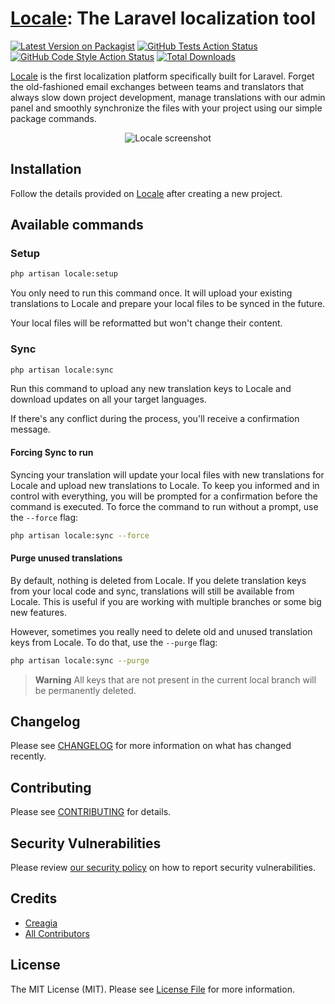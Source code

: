 # [Locale](https://uselocale.com): The Laravel localization tool

[![Latest Version on Packagist](https://img.shields.io/packagist/v/uselocale/locale-laravel.svg?style=flat-square)](https://packagist.org/packages/uselocale/locale-laravel)
[![GitHub Tests Action Status](https://img.shields.io/github/workflow/status/uselocale/locale-laravel/run-tests?label=tests)](https://github.com/uselocale/locale-laravel/actions?query=workflow%3Arun-tests+branch%3Amain)
[![GitHub Code Style Action Status](https://img.shields.io/github/workflow/status/uselocale/locale-laravel/Check%20&%20fix%20styling?label=code%20style)](https://github.com/uselocale/locale-laravel/actions?query=workflow%3A"Check+%26+fix+styling"+branch%3Amain)
[![Total Downloads](https://img.shields.io/packagist/dt/uselocale/locale-laravel.svg?style=flat-square)](https://packagist.org/packages/uselocale/locale-laravel)

[Locale](https://uselocale.com) is the first localization platform specifically built for Laravel. Forget the old-fashioned email exchanges between teams and translators that always slow down project development, manage translations with our admin panel and smoothly synchronize the files with your project using our simple package commands.

<p align="center">
  <img alt="Locale screenshot" src="https://uselocale.com/img/landing/screenshot.png">
</p>

## Installation

Follow the details provided on [Locale](https://uselocale.com) after creating a new project.

## Available commands

### Setup
```bash
php artisan locale:setup
```
You only need to run this command once. It will upload your existing translations to Locale and prepare your local files to be synced in the future.

Your local files will be reformatted but won't change their content.

### Sync
```bash
php artisan locale:sync
```

Run this command to upload any new translation keys to Locale and download updates on all your target languages.

If there's any conflict during the process, you'll receive a confirmation message.

#### Forcing Sync to run

Syncing your translation will update your local files with new translations for Locale and upload new translations to Locale.
To keep you informed and in control with everything, you will be prompted for a confirmation before the command is executed. To
force the command to run without a prompt, use the `--force` flag:

```bash
php artisan locale:sync --force
```

#### Purge unused translations

By default, nothing is deleted from Locale. If you delete translation keys from your local code and sync, translations will
still be available from Locale. This is useful if you are working with multiple branches or some big new features. 

However, sometimes you really need to delete old and unused translation keys from Locale. To do that, use the `--purge` flag:

```bash
php artisan locale:sync --purge
```

> **Warning**
> All keys that are not present in the current local branch will be permanently deleted.

## Changelog

Please see [CHANGELOG](CHANGELOG.md) for more information on what has changed recently.

## Contributing

Please see [CONTRIBUTING](.github/CONTRIBUTING.md) for details.

## Security Vulnerabilities

Please review [our security policy](../../security/policy) on how to report security vulnerabilities.

## Credits

- [Creagia](https://creagia.com)
- [All Contributors](../../contributors)

## License

The MIT License (MIT). Please see [License File](LICENSE.md) for more information.
